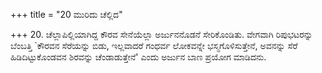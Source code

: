+++
title = "20 ಮುರಿದು ಚೆಲ್ಲಿದ"

+++
20. ಚೆಲ್ಲಾಪಿಲ್ಲಿಯಾಗಿದ್ದ ಕೌರವ ಸೇನೆಯೆಲ್ಲಾ ಅರ್ಜುನನೊಡನೆ ಸೇರಿಕೊಂಡಿತು. ವೇಗವಾಗಿ ರಿಪುಭಟರನ್ನು ಬೆಂಬತ್ತಿ `ಕೌರವನ ಸೆರೆಯನ್ನು ಬಿಡು, ಇಲ್ಲವಾದರೆ ಗಂಧರ್ವ ಲೋಕವನ್ನೇ ಭಸ್ಮಗೊಳಿಸುತ್ತೇನೆ, ಅವನನ್ನು ಸೆರೆ ಹಿಡಿದಿಟ್ಟುಕೊಂಡವನ ಶಿರವನ್ನು ಚೆಂಡಾಡುತ್ತೇನೆ' ಎಂದು ಅರ್ಜುನ ಬಾಣ ಪ್ರಯೋಗ ಮಾಡಿದನು.